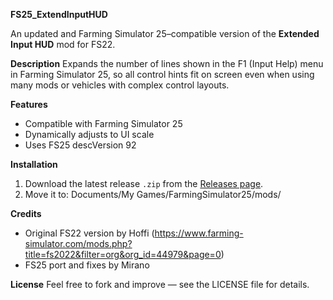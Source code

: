 **FS25_ExtendInputHUD**

An updated and Farming Simulator 25–compatible version of the **Extended Input HUD** mod for FS22.

**Description**
Expands the number of lines shown in the F1 (Input Help) menu in Farming Simulator 25, so all control hints fit on screen even when using many mods or vehicles with complex control layouts.

**Features**
- Compatible with Farming Simulator 25
- Dynamically adjusts to UI scale
- Uses FS25 descVersion 92

**Installation**
1. Download the latest release `.zip` from the [Releases page](../../releases).
2. Move it to: Documents/My Games/FarmingSimulator25/mods/

**Credits**
- Original FS22 version by Hoffi (https://www.farming-simulator.com/mods.php?title=fs2022&filter=org&org_id=44979&page=0)
- FS25 port and fixes by Mirano

**License**
Feel free to fork and improve — see the LICENSE file for details.
